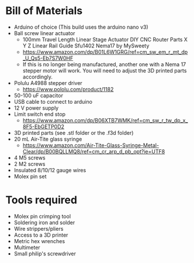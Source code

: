 # Bill of Materials
* Arduino of choice (This build uses the arduino nano v3)
* Ball screw linear actuator
  * 100mm Travel Length Linear Stage Actuator DIY CNC Router Parts X Y Z Linear Rail Guide Sfu1402 Nema17 by MySweety
  * https://www.amazon.com/dp/B01L6W1GRG/ref=cm_sw_em_r_mt_dp_U_Qs5-Eb7S7W0HF
  * If this is no longer being manufactured, another one with a Nema 17 stepper motor will work. You will need to adjust the 3D printed parts accordingly.
* Polulu A4988 stepper driver
  * https://www.pololu.com/product/1182
* 50-100 uF capacitor
* USB cable to connect to arduino
* 12 V power supply
* Limit switch end stop
  * https://www.amazon.com/dp/B06XTB7WMK/ref=cm_sw_r_tw_dp_x_8F5-EbGETP0D2
* 3D printed parts (see .stl folder or the .f3d folder)
* 20 mL Air-Tite glass syringe
  * https://www.amazon.com/Air-Tite-Glass-Syringe-Metal-Clear/dp/B00BQLLMQ8/ref=cm_cr_arp_d_pb_opt?ie=UTF8
* 4 M5 screws
* 2 M2 screws
* Insulated 8/10/12 gauge wires
* Molex pin set

# Tools required
* Molex pin crimping tool
* Soldering iron and solder
* Wire strippers/pliers
* Access to a 3D printer
* Metric hex wrenches
* Multimeter
* Small philip's screwdriver
